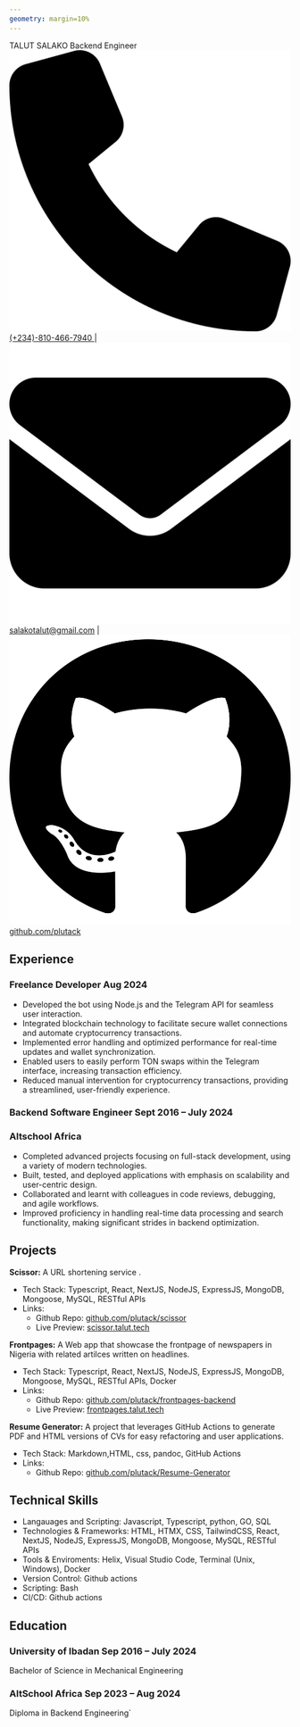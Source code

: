 ```yaml
---
geometry: margin=10%
---
```


<link rel="stylesheet"  href="./style.css">

<span class="intro">TALUT SALAKO</span>
<span class="intro">Backend Engineer</span>
<span class="basic-information">
[![Phone](./assets/phone-solid.svg) (+234)-810-466-7940 ](tel:+2348104667940) | 
[![Mail](./assets/envelope-solid.svg) salakotalut@gmail.com](mailto:salakotalut@gmail.com) | 
<a href="https://github.com/plutack" target="_blank">
  <img src="./assets/github.svg" alt="GitHub" /> github.com/plutack
</a>
</span>


## Experience

### Freelance Developer <span class="time">Aug 2024</span>
- Developed the bot using Node.js and the Telegram API for seamless user interaction.
- Integrated blockchain technology to facilitate secure wallet connections and automate cryptocurrency transactions.
- Implemented error handling and optimized performance for real-time updates and wallet synchronization.
- Enabled users to easily perform TON swaps within the Telegram interface, increasing transaction efficiency.
- Reduced manual intervention for cryptocurrency transactions, providing a streamlined, user-friendly experience.


### Backend Software Engineer <span class="time">Sept 2016 – July 2024</span>
### Altschool Africa
- Completed advanced projects focusing on full-stack development, using a variety of modern technologies.
- Built, tested, and deployed applications with emphasis on scalability and user-centric design.
- Collaborated and learnt with colleagues in code reviews, debugging, and agile workflows.
- Improved proficiency in handling real-time data processing and search functionality, making significant strides in backend optimization.
    
## Projects

**Scissor:** A URL shortening service .


- Tech Stack: Typescript, React, NextJS, NodeJS, ExpressJS, MongoDB, Mongoose, MySQL, RESTful APIs
- Links:
    - Github Repo: [github.com/plutack/scissor](https://github.com/plutack/scissor)
    - Live Preview: [scissor.talut.tech](https://scissor.talut.tech)


**Frontpages:** A Web app that showcase the frontpage of newspapers in Nigeria with related artilces written on headlines.


- Tech Stack: Typescript, React, NextJS, NodeJS, ExpressJS, MongoDB, Mongoose, MySQL, RESTful APIs, Docker
- Links:
    - Github Repo: [github.com/plutack/frontpages-backend](https://github.com/plutack/frontpages-backend)
    - Live Preview: [frontpages.talut.tech](https://frontpages.talut.tech)


**Resume Generator:** A project that leverages GitHub Actions to generate PDF and HTML versions of CVs for easy refactoring and user applications.


- Tech Stack: Markdown,HTML, css, pandoc, GitHub Actions
- Links:
    - Github Repo: [github.com/plutack/Resume-Generator](https://github.com/plutack/Resume-Generator)

## Technical Skills
- Langauages and Scripting: Javascript, Typescript, python, GO, SQL
- Technologies & Frameworks: HTML, HTMX, CSS, TailwindCSS, React, NextJS, NodeJS, ExpressJS, MongoDB, Mongoose, MySQL, RESTful APIs
- Tools & Enviroments: Helix, Visual Studio Code, Terminal (Unix, Windows), Docker
- Version Control: Github actions
- Scripting: Bash
- CI/CD: Github actions

## Education
### University of Ibadan  <span class="time">Sep 2016 – July 2024</span>
Bachelor of Science in Mechanical Engineering


### AltSchool Africa  <span class="time">Sep 2023 – Aug 2024</span>
Diploma in Backend Engineering`
